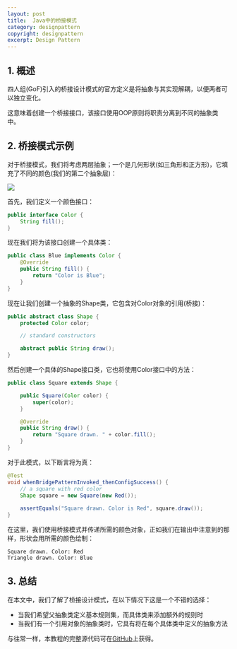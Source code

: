 ```yaml
---
layout: post
title:  Java中的桥接模式
category: designpattern
copyright: designpattern
excerpt: Design Pattern
---
```


## 1. 概述

四人组(GoF)引入的桥接设计模式的官方定义是将抽象与其实现解耦，以便两者可以独立变化。

这意味着创建一个桥接接口，该接口使用OOP原则将职责分离到不同的抽象类中。

## 2. 桥接模式示例

对于桥接模式，我们将考虑两层抽象；一个是几何形状(如三角形和正方形)，它填充了不同的颜色(我们的第二个抽象层)：

<img src="../assets/img_4.png">

首先，我们定义一个颜色接口：

```java
public interface Color {
    String fill();
}
```

现在我们将为该接口创建一个具体类：

```java
public class Blue implements Color {
    @Override
    public String fill() {
        return "Color is Blue";
    }
}
```

现在让我们创建一个抽象的Shape类，它包含对Color对象的引用(桥接)：

```java
public abstract class Shape {
    protected Color color;

    // standard constructors

    abstract public String draw();
}
```

然后创建一个具体的Shape接口类，它也将使用Color接口中的方法：

```java
public class Square extends Shape {

    public Square(Color color) {
        super(color);
    }

    @Override
    public String draw() {
        return "Square drawn. " + color.fill();
    }
}
```

对于此模式，以下断言将为真：

```java
@Test
void whenBridgePatternInvoked_thenConfigSuccess() {
    // a square with red color
    Shape square = new Square(new Red());
 
    assertEquals("Square drawn. Color is Red", square.draw());
}
```

在这里，我们使用桥接模式并传递所需的颜色对象，正如我们在输出中注意到的那样，形状会用所需的颜色绘制：

```shell
Square drawn. Color: Red
Triangle drawn. Color: Blue
```

## 3. 总结

在本文中，我们了解了桥接设计模式，在以下情况下这是一个不错的选择：

-   当我们希望父抽象类定义基本规则集，而具体类来添加额外的规则时
-   当我们有一个引用对象的抽象类时，它具有将在每个具体类中定义的抽象方法

与往常一样，本教程的完整源代码可在[GitHub](https://github.com/tuyucheng7/taketoday-tutorial4j/tree/master/design-patterns-modules)上获得。